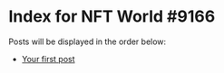 # Index for NFT World #9166
Posts will be displayed in the order below:

- [Your first post](./001-first.md)

